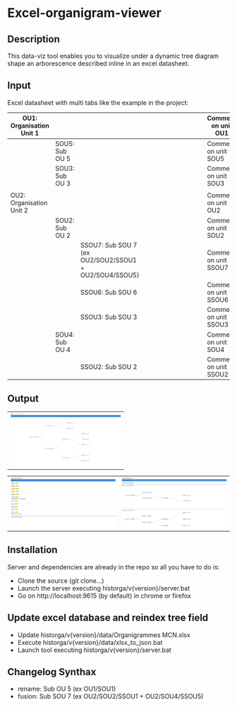 # Excel-organigram-viewer

## Description

This data-viz tool enables you to visualize under a dynamic tree diagram shape an arborescence described inline in an excel datasheet.

## Input

Excel datasheet with multi tabs like the example in the project:

| OU1: Organisation Unit 1 |                |                                                       |  |  |  |  |  |  |  |  |  |  | Comment on unit OU1   |
|--------------------------|----------------|-------------------------------------------------------|--|--|--|--|--|--|--|--|--|--|-----------------------|
|                          | SOU5: Sub OU 5 |                                                       |  |  |  |  |  |  |  |  |  |  | Comment on unit SOU5  |
|                          | SOU3: Sub OU 3 |                                                       |  |  |  |  |  |  |  |  |  |  | Comment on unit SOU3  |
|                          |                |                                                       |  |  |  |  |  |  |  |  |  |  |                       |
| OU2: Organisation Unit 2 |                |                                                       |  |  |  |  |  |  |  |  |  |  | Comment on unit OU2   |
|                          | SOU2: Sub OU 2 |                                                       |  |  |  |  |  |  |  |  |  |  | Comment on unit SOU2  |
|                          |                | SSOU7: Sub SOU 7 (ex OU2/SOU2/SSOU1 + OU2/SOU4/SSOU5) |  |  |  |  |  |  |  |  |  |  | Comment on unit SSOU7 |
|                          |                | SSOU6: Sub SOU 6                                      |  |  |  |  |  |  |  |  |  |  | Comment on unit SSOU6 |
|                          |                | SSOU3: Sub SOU 3                                      |  |  |  |  |  |  |  |  |  |  | Comment on unit SSOU3 |
|                          | SOU4: Sub OU 4 |                                                       |  |  |  |  |  |  |  |  |  |  | Comment on unit SOU4  |
|                          |                | SSOU2: Sub SOU 2                                      |  |  |  |  |  |  |  |  |  |  | Comment on unit SSOU2 |


## Output

<table>
<tr>
<td> <img src="./screenshots/organigram_by_year.png" alt="Drawing" style="width: 250px;"/> </td> 
</tr>
</table>


<table>
<tr> 
    <td> <img src="./screenshots/search.png" alt="Drawing" style="width: 250px;"/> </td>
	<td> <img src="./screenshots/search_results.png" alt="Drawing" style="width: 250px;"/> </td> 
</tr> 
</table>


## Installation

Server and dependencies are already in the repo so all you have to do is:

- Clone the source (git clone...)
- Launch the server executing historga/v{version}/server.bat
- Go on http://localhost:9615 (by default) in chrome or firefox

## Update excel database and reindex tree field

- Update historga/v{version}/data/Organigrammes MCN.xlsx
- Execute historga/v{version}/data/xlsx_to_json.bat
- Launch tool executing historga/v{version}/server.bat

## Changelog Synthax

- rename: Sub OU 5 (ex OU1/SOU1)
- fusion: Sub SOU 7 (ex OU2/SOU2/SSOU1 + OU2/SOU4/SSOU5)


